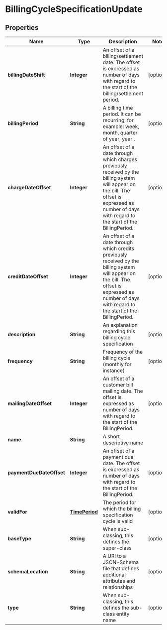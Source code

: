 
# BillingCycleSpecificationUpdate

## Properties
Name | Type | Description | Notes
------------ | ------------- | ------------- | -------------
**billingDateShift** | **Integer** | An offset of a billing/settlement date. The offset is expressed as number of days with regard to the start of the billing/settlement period. |  [optional]
**billingPeriod** | **String** | A billing time period. It can be recurring, for example: week, month, quarter of year, year . |  [optional]
**chargeDateOffset** | **Integer** | An offset of a date through which charges previously received by the billing system will appear on the bill. The offset is expressed as number of days with regard to the start of the BillingPeriod. |  [optional]
**creditDateOffset** | **Integer** | An offset of a date through which credits previously received by the billing system will appear on the bill. The offset is expressed as number of days with regard to the start of the BillingPeriod. |  [optional]
**description** | **String** | An explanation regarding this billing cycle specification |  [optional]
**frequency** | **String** | Frequency of the billing cycle (monthly for instance) |  [optional]
**mailingDateOffset** | **Integer** | An offset of a customer bill mailing date. The offset is expressed as number of days with regard to the start of the BillingPeriod. |  [optional]
**name** | **String** | A short descriptive name | 
**paymentDueDateOffset** | **Integer** | An offset of a payment due date. The offset is expressed as number of days with regard to the start of the BillingPeriod. |  [optional]
**validFor** | [**TimePeriod**](TimePeriod.md) | The period for which the billing specification cycle is valid |  [optional]
**baseType** | **String** | When sub-classing, this defines the super-class |  [optional]
**schemaLocation** | **String** | A URI to a JSON-Schema file that defines additional attributes and relationships |  [optional]
**type** | **String** | When sub-classing, this defines the sub-class entity name |  [optional]



